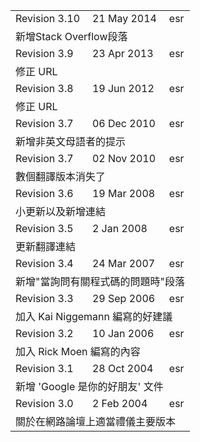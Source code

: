 <table><tbody><tr><td align="left">Revision 3.10</td><td align="left">21 May 2014</td><td align="left">esr</td></tr><tr><td align="left" colspan="3">
    新增Stack Overflow段落
      </td></tr><tr><td align="left">Revision 3.9</td><td align="left">23 Apr 2013</td><td align="left">esr</td></tr><tr><td align="left" colspan="3">
    修正 URL
      </td></tr><tr><td align="left">Revision 3.8</td><td align="left">19 Jun 2012</td><td align="left">esr</td></tr><tr><td align="left" colspan="3">
    修正 URL
      </td></tr><tr><td align="left">Revision 3.7</td><td align="left">06 Dec 2010</td><td align="left">esr</td></tr><tr><td align="left" colspan="3">
    新增非英文母語者的提示
      </td></tr><tr><td align="left">Revision 3.7</td><td align="left">02 Nov 2010</td><td align="left">esr</td></tr><tr><td align="left" colspan="3">
    數個翻譯版本消失了
      </td></tr><tr><td align="left">Revision 3.6</td><td align="left">19 Mar 2008</td><td align="left">esr</td></tr><tr><td align="left" colspan="3">
    小更新以及新增連結
      </td></tr><tr><td align="left">Revision 3.5</td><td align="left">2 Jan 2008</td><td align="left">esr</td></tr><tr><td align="left" colspan="3">
    更新翻譯連結
      </td></tr><tr><td align="left">Revision 3.4</td><td align="left">24 Mar 2007</td><td align="left">esr</td></tr><tr><td align="left" colspan="3">
    新增"當詢問有關程式碼的問題時"段落
      </td></tr><tr><td align="left">Revision 3.3</td><td align="left">29 Sep 2006</td><td align="left">esr</td></tr><tr><td align="left" colspan="3">
    加入 Kai Niggemann 編寫的好建議
      </td></tr><tr><td align="left">Revision 3.2</td><td align="left">10 Jan 2006</td><td align="left">esr</td></tr><tr><td align="left" colspan="3">
    加入 Rick Moen 編寫的內容
      </td></tr><tr><td align="left">Revision 3.1</td><td align="left">28 Oct 2004</td><td align="left">esr</td></tr><tr><td align="left" colspan="3">
    新增 'Google 是你的好朋友' 文件
      </td></tr><tr><td align="left">Revision 3.0</td><td align="left">2 Feb 2004</td><td align="left">esr</td></tr><tr><td align="left" colspan="3">
    關於在網路論壇上適當禮儀主要版本
      </td></tr></tbody></table>
